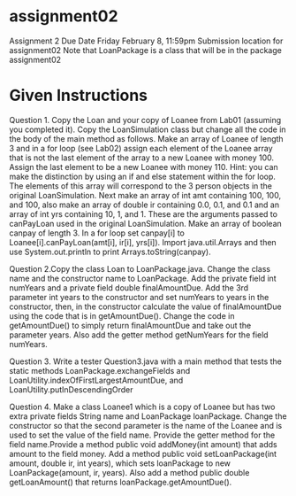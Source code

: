 # assignment02
Assignment 2
Due Date Friday February 8, 11:59pm
Submission location for assignment02
Note that LoanPackage is a class that will be in the package assignment02

# Given Instructions

Question 1. Copy the Loan and your copy of Loanee from Lab01 (assuming you completed it). Copy the LoanSimulation class but change all the code in the body of the main method as follows. Make an array of Loanee of length 3 and in a for loop (see Lab02)  assign each element of the Loanee array that is not the last element of the array to a new Loanee with money 100. Assign the last element to be  a new Loanee with money 110. Hint: you can make the distinction by using an if and else statement within the for loop. The elements of this array will correspond to the 3 person objects in the original LoanSimulation. Next make an array of int amt containing 100, 100, and 100, also make an array of double ir containing 0.0, 0.1, and 0.1 and an array of int yrs containing 10, 1, and 1. These are the arguments passed to canPayLoan used in the original LoanSimulation.  Make an array of boolean canpay of length 3. In a for loop set canpay[i] to Loanee[i].canPayLoan(amt[i], ir[i], yrs[i]). Import java.util.Arrays and then use System.out.println to print Arrays.toString(canpay).

Question 2.Copy the class Loan to LoanPackage.java. Change the class name and the constructor name to LoanPackage. Add the private field int numYears and a private field double finalAmountDue. Add the 3rd parameter int years to the constructor and set numYears to years in the constructor, then, in the constructor calculate the value of finalAmountDue using the code that is in getAmountDue(). Change the code in getAmountDue() to simply return finalAmountDue and take out the parameter years. Also add the getter method getNumYears for the field numYears.

Question 3. Write a tester Question3.java with a main method that tests the static methods LoanPackage.exchangeFields and LoanUtility.indexOfFirstLargestAmountDue, and LoanUtility.putInDescendingOrder

Question 4. Make a class Loanee1 which is a copy of Loanee but has two extra private fields String name and LoanPackage loanPackage. Change the constructor so that the second parameter is the name of the Loanee and is used to set the value of the field name. Provide the getter method for the field name.Provide a method public void addMoney(int amount) that adds amount to the field money. Add a method public void setLoanPackage(int amount, double ir, int years), which sets loanPackage to new LoanPackage(amount, ir, years). Also add a method public double getLoanAmount() that returns loanPackage.getAmountDue().
